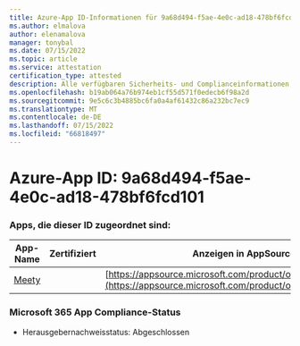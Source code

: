 ```yaml
---
title: Azure-App ID-Informationen für 9a68d494-f5ae-4e0c-ad18-478bf6fcd101
ms.author: elmalova
author: elenamalova
manager: tonybal
ms.date: 07/15/2022
ms.topic: article
ms.service: attestation
certification_type: attested
description: Alle verfügbaren Sicherheits- und Complianceinformationen für 9a68d494-f5ae-4e0c-ad18-478bf6fcd101.
ms.openlocfilehash: b19ab064a76b974eb1cf55d571f0edecb6f98a2d
ms.sourcegitcommit: 9e5c6c3b4885bc6fa0a4af61432c86a232bc7ec9
ms.translationtype: MT
ms.contentlocale: de-DE
ms.lasthandoff: 07/15/2022
ms.locfileid: "66818497"
---
```

# <a name="azure-app-id-9a68d494-f5ae-4e0c-ad18-478bf6fcd101"></a>Azure-App ID: 9a68d494-f5ae-4e0c-ad18-478bf6fcd101


### <a name="apps-associated-with-this-id"></a>Apps, die dieser ID zugeordnet sind:
| **App-Name** | **Zertifiziert** | **Anzeigen in AppSource** |
|--------------|---------------|-----------------------|
| [Meety](../forward/WA200004258.md) |  | [https://appsource.microsoft.com/product/office/WA200004258](https://appsource.microsoft.com/product/office/WA200004258) |

### <a name="microsoft-365-app-compliance-status"></a>Microsoft 365 App Compliance-Status
- Herausgebernachweisstatus: Abgeschlossen

